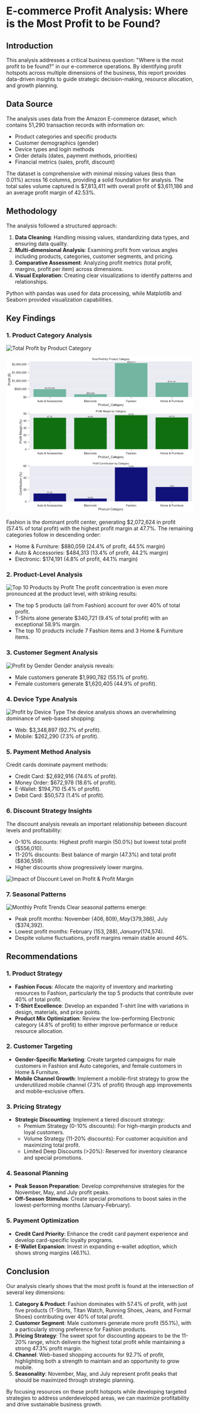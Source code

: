 # E-commerce Profit Analysis: Where is the Most Profit to be Found?

## Introduction
This analysis addresses a critical business question: "Where is the most profit to be found?" in our e-commerce operations. By identifying profit hotspots across multiple dimensions of the business, this report provides data-driven insights to guide strategic decision-making, resource allocation, and growth planning.

## Data Source
The analysis uses data from the Amazon E-commerce dataset, which contains 51,290 transaction records with information on:
- Product categories and specific products
- Customer demographics (gender)
- Device types and login methods
- Order details (dates, payment methods, priorities)
- Financial metrics (sales, profit, discount)

The dataset is comprehensive with minimal missing values (less than 0.01%) across 16 columns, providing a solid foundation for analysis. The total sales volume captured is $7,813,411 with overall profit of $3,611,186 and an average profit margin of 42.53%.

## Methodology
The analysis followed a structured approach:
1. **Data Cleaning**: Handling missing values, standardizing data types, and ensuring data quality.
2. **Multi-dimensional Analysis**: Examining profit from various angles including products, categories, customer segments, and pricing.
3. **Comparative Assessment**: Analyzing profit metrics (total profit, margins, profit per item) across dimensions.
4. **Visual Exploration**: Creating clear visualizations to identify patterns and relationships.

Python with pandas was used for data processing, while Matplotlib and Seaborn provided visualization capabilities.

## Key Findings

### 1. Product Category Analysis
![Total Profit by Product Category](/Users/mina.rezaei/Desktop/Repository/ecommerce-profit/ecommerc-dataset/category_analysis.png)

![alt text](category_analysis.png)

Fashion is the dominant profit center, generating $2,072,624 in profit (57.4% of total profit) with the highest profit margin at 47.7%. The remaining categories follow in descending order:
- Home & Furniture: $880,059 (24.4% of profit, 44.5% margin)
- Auto & Accessories: $484,313 (13.4% of profit, 44.2% margin)
- Electronic: $174,191 (4.8% of profit, 44.1% margin)

### 2. Product-Level Analysis
![Top 10 Products by Profit](/Users/mina.rezaei/Desktop/Repository/ecommerce-profit/ecommerc-dataset/top_products_chart.png)
The profit concentration is even more pronounced at the product level, with striking results:
- The top 5 products (all from Fashion) account for over 40% of total profit.
- T-Shirts alone generate $340,721 (9.4% of total profit) with an exceptional 58.9% margin.
- The top 10 products include 7 Fashion items and 3 Home & Furniture items.

### 3. Customer Segment Analysis
![Profit by Gender](/Users/mina.rezaei/Desktop/Repository/ecommerce-profit/ecommerc-dataset/profit_by_gender.png)
Gender analysis reveals:
- Male customers generate $1,990,782 (55.1% of profit).
- Female customers generate $1,620,405 (44.9% of profit).

### 4. Device Type Analysis
![Profit by Device Type](/Users/mina.rezaei/Desktop/Repository/ecommerce-profit/ecommerc-dataset/profit_by_device_type.png)
The device analysis shows an overwhelming dominance of web-based shopping:
- Web: $3,348,897 (92.7% of profit).
- Mobile: $262,290 (7.3% of profit).

### 5. Payment Method Analysis
Credit cards dominate payment methods:
- Credit Card: $2,692,916 (74.6% of profit).
- Money Order: $672,978 (18.6% of profit).
- E-Wallet: $194,710 (5.4% of profit).
- Debit Card: $50,573 (1.4% of profit).

### 6. Discount Strategy Insights
The discount analysis reveals an important relationship between discount levels and profitability:
- 0-10% discounts: Highest profit margin (50.0%) but lowest total profit ($556,010).
- 11-20% discounts: Best balance of margin (47.3%) and total profit ($836,559).
- Higher discounts show progressively lower margins.

![Impact of Discount Level on Profit & Profit Margin](/Users/mina.rezaei/Desktop/Repository/ecommerce-profit/ecommerc-dataset/payment_method_analysis.png)

### 7. Seasonal Patterns
![Monthly Profit Trends](/Users/mina.rezaei/Desktop/Repository/ecommerce-profit/ecommerc-dataset/monthly_profit_chart.png)
Clear seasonal patterns emerge:
- Peak profit months: November ($406,809), May ($379,386), July ($374,392).
- Lowest profit months: February ($153,288), January ($174,574).
- Despite volume fluctuations, profit margins remain stable around 46%.

## Recommendations

### 1. Product Strategy
- **Fashion Focus**: Allocate the majority of inventory and marketing resources to Fashion, particularly the top 5 products that contribute over 40% of total profit.
- **T-Shirt Excellence**: Develop an expanded T-shirt line with variations in design, materials, and price points.
- **Product Mix Optimization**: Review the low-performing Electronic category (4.8% of profit) to either improve performance or reduce resource allocation.

### 2. Customer Targeting
- **Gender-Specific Marketing**: Create targeted campaigns for male customers in Fashion and Auto categories, and female customers in Home & Furniture.
- **Mobile Channel Growth**: Implement a mobile-first strategy to grow the underutilized mobile channel (7.3% of profit) through app improvements and mobile-exclusive offers.

### 3. Pricing Strategy
- **Strategic Discounting**: Implement a tiered discount strategy:
  - Premium Strategy (0-10% discounts): For high-margin products and loyal customers.
  - Volume Strategy (11-20% discounts): For customer acquisition and maximizing total profit.
  - Limited Deep Discounts (>20%): Reserved for inventory clearance and special promotions.

### 4. Seasonal Planning
- **Peak Season Preparation**: Develop comprehensive strategies for the November, May, and July profit peaks.
- **Off-Season Stimulus**: Create special promotions to boost sales in the lowest-performing months (January-February).

### 5. Payment Optimization
- **Credit Card Priority**: Enhance the credit card payment experience and develop card-specific loyalty programs.
- **E-Wallet Expansion**: Invest in expanding e-wallet adoption, which shows strong margins (46.1%).

## Conclusion
Our analysis clearly shows that the most profit is found at the intersection of several key dimensions:
1. **Category & Product**: Fashion dominates with 57.4% of profit, with just five products (T-Shirts, Titan Watch, Running Shoes, Jeans, and Formal Shoes) contributing over 40% of total profit.
2. **Customer Segment**: Male customers generate more profit (55.1%), with a particularly strong preference for Fashion products.
3. **Pricing Strategy**: The sweet spot for discounting appears to be the 11-20% range, which delivers the highest total profit while maintaining a strong 47.3% profit margin.
4. **Channel**: Web-based shopping accounts for 92.7% of profit, highlighting both a strength to maintain and an opportunity to grow mobile.
5. **Seasonality**: November, May, and July represent profit peaks that should be maximized through strategic planning.

By focusing resources on these profit hotspots while developing targeted strategies to address underdeveloped areas, we can maximize profitability and drive sustainable business growth.